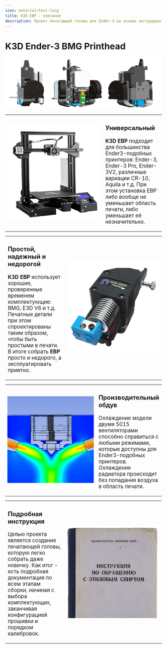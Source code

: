 ```yaml
---
icon: material/text-long
title: K3D EBP - описание
description: Проект печатающей головы для Ender-3 на основе экструдера BMG
---
```


# K3D Ender-3 BMG Printhead

![](pics/ebp_index.png)

<table>
  <tbody>
    <tr>
      <td width=300 style="vertical-align: middle"><img src="./pics/ebp_e3.png"></td>
      <td style="vertical-align: middle; font-size: 1.2em">
      <h3>Универсальный</h3>
      <p><b>K3D EBP</b> подходит для большинства Ender3-подобных принтеров: Ender-3, Ender-3 Pro, Ender-3V2, различные вариации CR-10, Aquila и т.д. При этом установка EBP либо вообще не уменьшает область печати, либо уменьшает её незначительно.</p>
</td>
    </tr>
  </tbody>
</table>

<table>
  <tbody>
    <tr>
      <td style="vertical-align: middle; font-size: 1.2em">
      <h3>Простой, надежный и недорогой</h3>
      <p><b>K3D EBP</b> использует хорошие, проверенные временем комплектующие: BMG, E3D V6 и т.д. Печатные детали при этом спроектированы таким образом, чтобы быть простыми в печати. В итоге собрать <b>EBP</b> просто и недорого, а эксплуатировать приятно.</p>
      </td>
      <td width=300 style="vertical-align: middle"><img src="./pics/ebp_bmg.png"></td>
    </tr>
  </tbody>
</table>

<table>
  <tbody>
    <tr>
      <td width=300 style="vertical-align: middle"><img src="./pics/ebp_cooling.png"></td>
      <td style="vertical-align: middle; font-size: 1.2em">
      <h3>Производительный обдув</h3>
      <p>Охлаждение модели двумя 5015 вентиляторами способно справиться с любыми режимами, которые доступны для Ender3-подобных принтеров. Охлаждение радиатора происходит без попадания воздуха в область печати.</p>
</td>
    </tr>
  </tbody>
</table>

<table>
  <tbody>
    <tr>
      <td style="vertical-align: middle; font-size: 1.2em">
      <h3>Подробная инструкция</h3>
      <p>Целью проекта является создание печатающей головы, которую легко собрать даже новичку. Как итог - есть подробная документация по всем этапам сборки, начиная с выбора комплектующих, заканчивая конфигурацией прошивки и порядком калибровок.</p>
      </td>
      <td width=300 style="vertical-align: middle"><img src="./pics/ebp_guide.png"></td>
    </tr>
  </tbody>
</table>